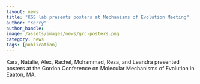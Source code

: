 ```yaml
---
layout: news
title: "KGS lab presents posters at Mechanisms of Evolution Meeting"
author: "Kerry"
author_handle: 
image: /assets/images/news/grc-posters.png
category: news
tags: [publication]
---
```

Kara, Natalie, Alex, Rachel, Mohammad, Reza, and Leandra presented posters at the Gordon Conference on Molecular Mechanisms of Evolution in Eaaton, MA.